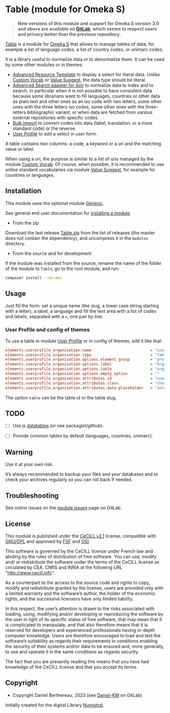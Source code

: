 Table (module for Omeka S)
==========================

> __New versions of this module and support for Omeka S version 3.0 and above
> are available on [GitLab], which seems to respect users and privacy better
> than the previous repository.__

[Table] is a module for [Omeka S] that allows to manage tables of data, for
example a list of language codes, a list of country codes, or unimarc codes.

It is a library useful to normalize data or to denormalize them. It can be used
by some other modules or in themes:

- [Advanced Resource Template] to display a select for literal data. Unlike [Custom Vocab]
  or [Value Suggest], the data type should be literal.
- [Advanced Search adapter for Solr] to normalize data to index and to search,
  in particular when it is not possible to have consistent data because some
  librarians want to fill languages, countries or other data as plain text and
  other ones as an iso code with two letters, some other ones with the three
  letters iso codes, some other ones with the three-letters bibliographic
  variant, or when data are fetched from various external repositories with
  specific codes.
- [Bulk Import] to convert codes into data (label, translation, or a more
  standard code) or the reverse.
- [User Profile] to add a select in user form.

A table contains two columns: a code, a keyword or a uri and the matching value
or label.

When using a uri, the purpose is similar to a list of uris managed by the module
[Custom Vocab]. Of course, when possible, it is recommended to use online
standard vocabularies via module [Value Suggest], for example for countries or
languages.


Installation
------------

This module uses the optional module [Generic].

See general end user documentation for [installing a module].

* From the zip

Download the last release [Table.zip] from the list of releases (the master does
not contain the dependency), and uncompress it in the `modules` directory.

* From the source and for development

If the module was installed from the source, rename the name of the folder of
the module to `Table`, go to the root module, and run:

```sh
composer install --no-dev
```


Usage
-----

Just fill the form: set a unique name (the slug, a lower case string starting
with a letter), a label, a language and fill the text area with a list of codes
and labels, separated with a `=`, one pair by line.

### User Profile and config of themes

To use a table in module [User Profile] or in config of themes, add it like that:

```ini
elements.userprofile_organisation.name                          = "userprofile_organisation"
elements.userprofile_organisation.type                          = "Table\Form\Element\TableSelect"
elements.userprofile_organisation.options.element_group         = "profile"
elements.userprofile_organisation.options.label                 = "Organisation"
elements.userprofile_organisation.options.table                 = "organisation"
elements.userprofile_organisation.options.empty_option          = ""
elements.userprofile_organisation.attributes.id                 = "userprofile_organisation"
elements.userprofile_organisation.attributes.class              = "chosen-select"
elements.userprofile_organisation.attributes.data-placeholder   = "Select an organisation…"
```

The option `table` can be the table id or the table slug.


TODO
----

- [ ] Use js [datatables] (or see packagist/github).
- [ ] Provide common tables by default (languages, countries, unimarc).


Warning
-------

Use it at your own risk.

It’s always recommended to backup your files and your databases and to check
your archives regularly so you can roll back if needed.


Troubleshooting
---------------

See online issues on the [module issues] page on GitLab.


License
-------

This module is published under the [CeCILL v2.1] license, compatible with
[GNU/GPL] and approved by [FSF] and [OSI].

This software is governed by the CeCILL license under French law and abiding by
the rules of distribution of free software. You can use, modify and/ or
redistribute the software under the terms of the CeCILL license as circulated by
CEA, CNRS and INRIA at the following URL "http://www.cecill.info".

As a counterpart to the access to the source code and rights to copy, modify and
redistribute granted by the license, users are provided only with a limited
warranty and the software’s author, the holder of the economic rights, and the
successive licensors have only limited liability.

In this respect, the user’s attention is drawn to the risks associated with
loading, using, modifying and/or developing or reproducing the software by the
user in light of its specific status of free software, that may mean that it is
complicated to manipulate, and that also therefore means that it is reserved for
developers and experienced professionals having in-depth computer knowledge.
Users are therefore encouraged to load and test the software’s suitability as
regards their requirements in conditions enabling the security of their systems
and/or data to be ensured and, more generally, to use and operate it in the same
conditions as regards security.

The fact that you are presently reading this means that you have had knowledge
of the CeCILL license and that you accept its terms.


Copyright
---------

* Copyright Daniel Berthereau, 2023 (see [Daniel-KM] on GitLab)

Initially created for the digital Library [Numistral].


[Table]: https://gitlab.com/Daniel-KM/Omeka-S-module-Table
[Omeka S]: https://omeka.org/s
[Advanced Resource Template]: https://gitlab.com/Daniel-KM/Omeka-S-module-AdvancedResourceTemplate
[Advanced Search adapter for Solr]: https://gitlab.com/Daniel-KM/Omeka-S-module-SearchSolr
[Bulk Import]: https://gitlab.com/Daniel-KM/Omeka-S-module-BulkImport
[User Profile]: https://gitlab.com/Daniel-KM/Omeka-S-module-UserProfile
[Custom Vocab]: https://omeka.org/s/modules/CustomVocab
[Value Suggest]: https://omeka.org/s/modules/ValueSuggest
[Generic]: https://gitlab.com/Daniel-KM/Omeka-S-module-Generic
[Installing a module]: https://omeka.org/s/docs/user-manual/modules
[Table.zip]: https://github.com/Daniel-KM/Omeka-S-module-Table/releases
[datatables]: https://datatables.net
[module issues]: https://gitlab.com/Daniel-KM/Omeka-S-module-Table/issues
[CeCILL v2.1]: https://www.cecill.info/licences/Licence_CeCILL_V2.1-en.html
[GNU/GPL]: https://www.gnu.org/licenses/gpl-3.0.html
[FSF]: https://www.fsf.org
[OSI]: http://opensource.org
[Numistral]: https://numistral.fr
[GitLab]: https://gitlab.com/Daniel-KM
[Daniel-KM]: https://gitlab.com/Daniel-KM "Daniel Berthereau"
